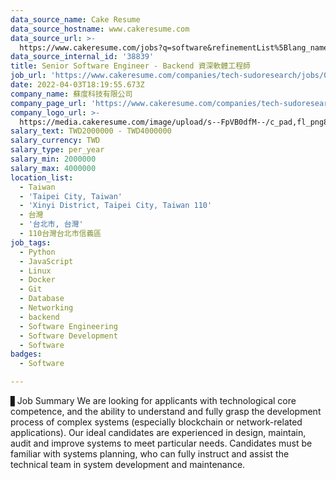 ```yaml
---
data_source_name: Cake Resume
data_source_hostname: www.cakeresume.com
data_source_url: >-
  https://www.cakeresume.com/jobs?q=software&refinementList%5Blang_name%5D%5B0%5D=English&refinementList%5Bsalary_type%5D=per_year&range%5Bsalary_range%5D%5Bmin%5D=1000000&page=2
data_source_internal_id: '38839'
title: Senior Software Engineer - Backend 資深軟體工程師
job_url: 'https://www.cakeresume.com/companies/tech-sudoresearch/jobs/076254'
date: 2022-04-03T18:19:55.673Z
company_name: 蘇度科技有限公司
company_page_url: 'https://www.cakeresume.com/companies/tech-sudoresearch'
company_logo_url: >-
  https://media.cakeresume.com/image/upload/s--FpVB0dfM--/c_pad,fl_png8,h_200,w_200/v1648031400/ep8qaonfyphbzcctkyr8.png
salary_text: TWD2000000 - TWD4000000
salary_currency: TWD
salary_type: per_year
salary_min: 2000000
salary_max: 4000000
location_list:
  - Taiwan
  - 'Taipei City, Taiwan'
  - 'Xinyi District, Taipei City, Taiwan 110'
  - 台灣
  - '台北市, 台灣'
  - 110台灣台北市信義區
job_tags:
  - Python
  - JavaScript
  - Linux
  - Docker
  - Git
  - Database
  - Networking
  - backend
  - Software Engineering
  - Software Development
  - Software
badges:
  - Software

---
```


▋Job Summary We are looking for applicants with technological core competence, and the ability to understand and fully grasp the development process of complex systems (especially blockchain or network-related applications). Our ideal candidates are experienced in design, maintain, audit and improve systems to meet particular needs. Candidates must be familiar with systems planning, who can fully instruct and assist the technical team in system development and maintenance.